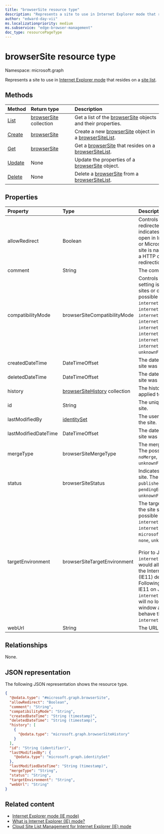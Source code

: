 ```yaml
---
title: "browserSite resource type"
description: "Represents a site to use in Internet Explorer mode that resides on a site list."
author: "edward-day-vii"
ms.localizationpriority: medium
ms.subservice: "edge-browser-management"
doc_type: resourcePageType
---
```


# browserSite resource type

Namespace: microsoft.graph

Represents a site to use in [Internet Explorer mode](/deployedge/edge-ie-mode) that resides on a [site list](../resources/browsersitelist.md).

## Methods
|Method|Return type|Description|
|:---|:---|:---|
|[List](../api/browsersitelist-list-sites.md)|[browserSite](../resources/browsersite.md) collection|Get a list of the [browserSite](../resources/browsersite.md) objects and their properties.|
|[Create](../api/browsersitelist-post-sites.md)|[browserSite](../resources/browsersite.md)|Create a new [browserSite](../resources/browsersite.md) object in a [browserSiteList](../resources/browsersitelist.md).|
|[Get](../api/browsersite-get.md)|[browserSite](../resources/browsersite.md)|Get a [browserSite](../resources/browsersite.md) that resides on a [browserSiteList](../resources/browsersitelist.md).|
|[Update](../api/browsersite-update.md)|None|Update the properties of a [browserSite](../resources/browsersite.md) object.|
|[Delete](../api/browsersitelist-delete-sites.md)|None|Delete a [browserSite](../resources/browsersite.md) from a [browserSiteList](../resources/browsersitelist.md).|

## Properties
|Property|Type|Description|
|:---|:---|:---|
|allowRedirect|Boolean|Controls the behavior of redirected sites. If `true`, indicates that the site will open in Internet Explorer 11 or Microsoft Edge even if the site is navigated to as part of a HTTP or meta refresh redirection chain.|
|comment|String|The comment for the site.|
|compatibilityMode|browserSiteCompatibilityMode|Controls what compatibility setting is used for specific sites or domains. The possible values are: `default`, `internetExplorer8Enterprise`, `internetExplorer7Enterprise`, `internetExplorer11`, `internetExplorer10`, `internetExplorer9`, `internetExplorer8`, `internetExplorer7`, `internetExplorer5`, `unknownFutureValue`.|
|createdDateTime|DateTimeOffset|The date and time when the site was created.|
|deletedDateTime|DateTimeOffset|The date and time when the site was deleted.|
|history|[browserSiteHistory](../resources/browsersitehistory.md) collection|The history of modifications applied to the site.|
|id|String|The unique identifier for the site.|
|lastModifiedBy|[identitySet](../resources/identityset.md)|The user who last modified the site.|
|lastModifiedDateTime|DateTimeOffset|The date and time when the site was last modified.|
|mergeType|browserSiteMergeType|The merge type of the site. The possible values are: `noMerge`, `default`, `unknownFutureValue`.|
|status|browserSiteStatus|Indicates the status of the site. The possible values are: `published`, `pendingAdd`, `pendingEdit`, `pendingDelete`, `unknownFutureValue`.|
|targetEnvironment|browserSiteTargetEnvironment|The target environment that the site should open in. The possible values are: `internetExplorerMode`, `internetExplorer11`, `microsoftEdge`, `configurable`, `none`, `unknownFutureValue`.<br /><br />Prior to June 15, 2022, the `internetExplorer11` option would allow opening a site in the Internet Explorer 11 (IE11) desktop application. Following the retirement of IE11 on June 15, 2022, the `internetExplorer11` option will no longer open an IE11 window and will instead behave the same as the `internetExplorerMode` option.|
|webUrl|String|The URL of the site.|

## Relationships
None.

## JSON representation
The following JSON representation shows the resource type.
<!-- {
  "blockType": "resource",
  "keyProperty": "id",
  "@odata.type": "microsoft.graph.browserSite",
  "openType": false
}
-->
``` json
{
  "@odata.type": "#microsoft.graph.browserSite",
  "allowRedirect": "Boolean",
  "comment": "String",
  "compatibilityMode": "String",
  "createdDateTime": "String (timestamp)",
  "deletedDateTime": "String (timestamp)",
  "history": [
    {
      "@odata.type": "microsoft.graph.browserSiteHistory"
    }
  ],
  "id": "String (identifier)",
  "lastModifiedBy": {
    "@odata.type": "microsoft.graph.identitySet"
  },
  "lastModifiedDateTime": "String (timestamp)",
  "mergeType": "String",
  "status": "String",
  "targetEnvironment": "String",
  "webUrl": "String"
}
```

## Related content

- [Internet Explorer mode (IE mode)](https://www.microsoft.com/edge/business/ie-mode)
- [What is Internet Explorer (IE) mode?](/deployedge/edge-ie-mode)
- [Cloud Site List Management for Internet Explorer (IE) mode](/deployedge/edge-ie-mode-cloud-site-list-mgmt)
